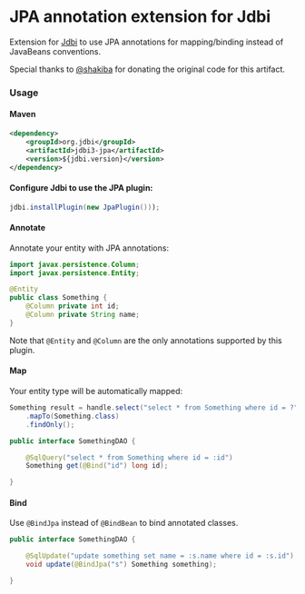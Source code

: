 JPA annotation extension for Jdbi
===============

Extension for [Jdbi](https://github.com/jdbi/jdbi/) to use JPA annotations for mapping/binding instead of JavaBeans
conventions.

Special thanks to [@shakiba](https://github.com/shakiba) for donating the original code for this artifact.

### Usage

#### Maven

```xml
<dependency>
    <groupId>org.jdbi</groupId>
    <artifactId>jdbi3-jpa</artifactId>
    <version>${jdbi.version}</version>
</dependency>
```
#### Configure Jdbi to use the JPA plugin:

```java
jdbi.installPlugin(new JpaPlugin()));
```

#### Annotate

Annotate your entity with JPA annotations:

```java
import javax.persistence.Column;
import javax.persistence.Entity;

@Entity
public class Something {
    @Column private int id;
    @Column private String name;
}
```

Note that `@Entity` and `@Column` are the only annotations supported by this plugin.

#### Map

Your entity type will be automatically mapped:

```java
Something result = handle.select("select * from Something where id = ?", id)
    .mapTo(Something.class)
    .findOnly();
```

```java
public interface SomethingDAO {

    @SqlQuery("select * from Something where id = :id")
    Something get(@Bind("id") long id);

}
```

#### Bind

Use `@BindJpa` instead of `@BindBean` to bind annotated classes.

```java
public interface SomethingDAO {

    @SqlUpdate("update something set name = :s.name where id = :s.id")
    void update(@BindJpa("s") Something something);

}
```
